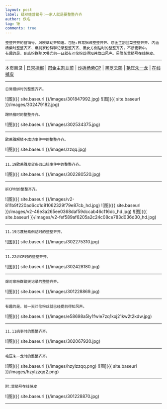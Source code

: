 ```yaml
---
layout: post
label: 疑邓姓营销号:一家人就是要整整齐齐
author: 佚名
tag: 锤
comments: true
---
```


    整整齐齐的营销号。风吹草动齐知道。包括:日常捆绑整整齐齐、怼金主割韭菜整整齐齐、内涵杨紫时整整齐齐、爆别家粉群聊记录整整齐齐、黑女方倒贴时的整整齐齐，不断更新中。
    有趣的是，卧底粉群那次曝光前一日就有邓伦粉丝得知并放出风声。另附某营销号在线掉皮。

---
本页目录 \| [日常捆绑](#dxjje)  \| [怼金主割韭菜](#dxjja) \| [炒拆杨紫CP](#dxjjb) \| [黑罗云熙](#dxjjc) \| [艳压朱一龙](#dxjjf) \| [在线掉皮](#dxjjd) 

---

<a class="anchor" name="dxjje"></a>

    日常捆绑时的整整齐齐。


![图]({{ site.baseurl }}/images/301847992.jpg)
![图]({{ site.baseurl }}/images/302479182.jpg)

    蹭热搜时的整整齐齐。
    
![图]({{ site.baseurl }}/images/302534375.jpg)

---

<a class="anchor" name="dxjja"></a>

    欧莱雅解锁不成功事件中的整整齐齐。

![图]({{ site.baseurl }}/images/zzqq.jpg)

---
    
    11.19欧莱雅发货条码出错事件中的整整齐齐。
    
![图]({{ site.baseurl }}/images/302280520.jpg)

---

<a class="anchor" name="dxjjb"></a>

    拆CP时的整整齐齐。
    
![图]({{ site.baseurl }}/images/v2-811b9f220ad6cc1d81062329f79e87cb_hd.jpg)
![图]({{ site.baseurl }}/images/v2-46e3a265ee0368daf59dccab46c116dc_hd.jpg)
![图]({{ site.baseurl }}/images/v2-fef589af6205a2c24c08ce783d036d30_hd.jpg)

---

    11.19污蔑杨紫倒贴时的整整齐齐。
    
![图]({{ site.baseurl }}/images/302275310.jpg)


---

    11.22炒CP时的整整齐齐。

![图]({{ site.baseurl }}/images/302428180.jpg)


---

<a class="anchor" name="dxjjc"></a>

    爆对家粉群聊天记录的整整齐齐。
    
![图]({{ site.baseurl }}/images/301228869.jpg)

---    
    
    有趣的是，前一天邓伦粉丝就已经提前得知风声。
    
![图]({{ site.baseurl }}/images/e58698a5ly1fwle7zq1kxj21kw2t2kdw.jpg)

---

    11.11挑事时的整整齐齐。
    
![图]({{ site.baseurl }}/images/302067920.jpg)

---

<a class="anchor" name="dxjjf"></a>

    艳压朱一龙时的整整齐齐。
    
![图]({{ site.baseurl }}/images/hzylzzqq.png)
![图]({{ site.baseurl }}/images/hzylzzqq2.png)

---

<a class="anchor" name="dxjjd"></a>

    附:营销号在线掉皮

![图]({{ site.baseurl }}/images/301228870.jpg)


---



